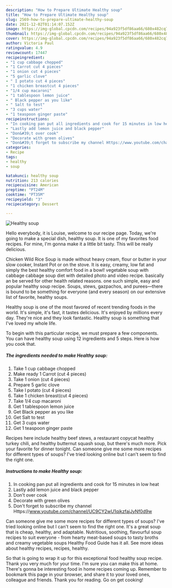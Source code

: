 ```yaml
---
description: "How to Prepare Ultimate Healthy soup"
title: "How to Prepare Ultimate Healthy soup"
slug: 2569-how-to-prepare-ultimate-healthy-soup
date: 2021-12-02T01:14:07.152Z
image: https://img-global.cpcdn.com/recipes/94a923f5df86aa66/680x482cq70/healthy-soup-recipe-main-photo.jpg
thumbnail: https://img-global.cpcdn.com/recipes/94a923f5df86aa66/680x482cq70/healthy-soup-recipe-main-photo.jpg
cover: https://img-global.cpcdn.com/recipes/94a923f5df86aa66/680x482cq70/healthy-soup-recipe-main-photo.jpg
author: Victoria Paul
ratingvalue: 4.9
reviewcount: 17447
recipeingredient:
- "1 cup cabbage chopped"
- "1 Carrot cut 4 pieces"
- "1 onion cut 4 pieces"
- "5 garlic clove"
- " I potato cut 4 pieces"
- "1 chicken breastcut 4 pieces"
- "1/4 cup macaroni"
- "1 tablespoon lemon juice"
- " Black pepper as you like"
- " Salt to test"
- "3 cups water"
- "1 teaspoon ginger paste"
recipeinstructions:
- "In cooking pan put all ingredients and cook for 15 minutes in low heat"
- "Lastly add lemon juice and black pepper"
- "Don&#39;t over cook"
- "Decorate with green olives"
- "Don&#39;t forget to subscribe my channel Https://www.youtube.com/channel/UC9CY2wU1qjkzfajJyNf0d9w"
categories:
- Recipe
tags:
- healthy
- soup

katakunci: healthy soup 
nutrition: 213 calories
recipecuisine: American
preptime: "PT24M"
cooktime: "PT35M"
recipeyield: "3"
recipecategory: Dessert

---
```



![Healthy soup](https://img-global.cpcdn.com/recipes/94a923f5df86aa66/680x482cq70/healthy-soup-recipe-main-photo.jpg)

Hello everybody, it is Louise, welcome to our recipe page. Today, we're going to make a special dish, healthy soup. It is one of my favorites food recipes. For mine, I'm gonna make it a little bit tasty. This will be really delicious.

Chicken Wild Rice Soup is made without heavy cream, flour or butter in your slow cooker, Instant Pot or on the stove. It is easy, creamy, low fat and simply the best healthy comfort food in a bowl! vegetable soup with cabbage cabbage soup diet with detailed photo and video recipe. basically an be served for other health related reasons. one such simple, easy and popular healthy soup recipe. Soups, stews, gazpachos, and purees—there is bound to be something for everyone (and every season) on our extensive list of favorite, healthy soups.

Healthy soup is one of the most favored of recent trending foods in the world. It's simple, it's fast, it tastes delicious. It's enjoyed by millions every day. They're nice and they look fantastic. Healthy soup is something that I've loved my whole life.


To begin with this particular recipe, we must prepare a few components. You can have healthy soup using 12 ingredients and 5 steps. Here is how you cook that.

<!--inarticleads1-->

##### The ingredients needed to make Healthy soup:

1. Take 1 cup cabbage chopped
1. Make ready 1 Carrot (cut 4 pieces)
1. Take 1 onion (cut 4 pieces)
1. Prepare 5 garlic clove
1. Take  I potato (cut 4 pieces)
1. Take 1 chicken breast(cut 4 pieces)
1. Take 1/4 cup macaroni
1. Get 1 tablespoon lemon juice
1. Get  Black pepper as you like
1. Get  Salt to test
1. Get 3 cups water
1. Get 1 teaspoon ginger paste


Recipes here include healthy beef stews, a restaurant copycat healthy turkey chili, and healthy butternut squash soup, but there&#39;s much more. Pick your favorite for dinner tonight. Can someone give me some more recipes for different types of soups? I&#39;ve tried looking online but I can&#39;t seem to find the right one. 

<!--inarticleads2-->

##### Instructions to make Healthy soup:

1. In cooking pan put all ingredients and cook for 15 minutes in low heat
1. Lastly add lemon juice and black pepper
1. Don&#39;t over cook
1. Decorate with green olives
1. Don&#39;t forget to subscribe my channel Https://www.youtube.com/channel/UC9CY2wU1qjkzfajJyNf0d9w


Can someone give me some more recipes for different types of soups? I&#39;ve tried looking online but I can&#39;t seem to find the right one. It&#39;s a great soup that is cheap, healthy, and adaptable. Nutritious, soothing, flavourful soup recipes to suit everyone - from hearty meat-based soups to tasty broths and creamy vegetable soups Healthy Food Guide has it all. See more ideas about healthy recipes, recipes, healthy. 

So that is going to wrap it up for this exceptional food healthy soup recipe. Thank you very much for your time. I'm sure you can make this at home. There's gonna be interesting food in home recipes coming up. Remember to bookmark this page in your browser, and share it to your loved ones, colleague and friends. Thank you for reading. Go on get cooking!
